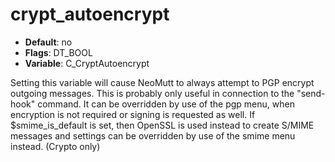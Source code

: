 # crypt_autoencrypt

- **Default**: no
- **Flags**: DT_BOOL
- **Variable**: C_CryptAutoencrypt

Setting this variable will cause NeoMutt to always attempt to PGP
encrypt outgoing messages.  This is probably only useful in
connection to the "send-hook" command.  It can be overridden
by use of the pgp menu, when encryption is not required or
signing is requested as well.  If $smime_is_default is set,
then OpenSSL is used instead to create S/MIME messages and
settings can be overridden by use of the smime menu instead.
(Crypto only)
